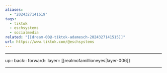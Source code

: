 ```yaml
---
aliases:
  - "2024327141619"
tags:
  - tiktok
  - eschsystems
  - socialmedia
related: "[[dream-00@-tiktok-adamesch-2024327141515]]"
url: https://www.tiktok.com/@eschsystems
---
```




***

up:: 
back:: 
forward:: 
layer:: [[realmofamillioneyes|layer-006]]

***
